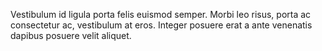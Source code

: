 Vestibulum id ligula porta felis euismod semper. Morbi leo risus, porta ac consectetur ac, vestibulum at eros. Integer posuere erat a ante venenatis dapibus posuere velit aliquet.
